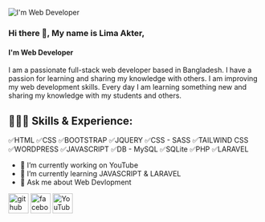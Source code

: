 
![I'm  Web Developer](https://pbs.twimg.com/profile_banners/1666404991870050305/1706901478/1500x500)
### Hi there 👋, My name is Lima Akter,
#### I'm  Web Developer


 I am a passionate full-stack web developer based in Bangladesh. I have a passion for learning and sharing my knowledge with others. I am improving my web development skills. Every day I am learning something new and sharing my knowledge with my students and others.

## 🤹🏾‍♀️ Skills & Experience: 
✅HTML
✅CSS
✅BOOTSTRAP
✅JQUERY
✅CSS - SASS
✅TAILWIND CSS
✅WORDPRESS
✅JAVASCRIPT
✅DB - MySQL
✅SQLite
✅PHP
✅LARAVEL 
 

- 🔭 I’m currently working on YouTube 
- 🌱 I’m currently learning JAVASCRIPT & LARAVEL 
- 💬 Ask me about Web Devlopment 




[<img src='https://cdn.jsdelivr.net/npm/simple-icons@3.0.1/icons/github.svg' alt='github' height='40'>](https://github.com/mirronmahamudlima)  [<img src='https://cdn.jsdelivr.net/npm/simple-icons@3.0.1/icons/facebook.svg' alt='facebook' height='40'>](https://www.facebook.com/mirronmahamud.lima)  [<img src='https://cdn.jsdelivr.net/npm/simple-icons@3.0.1/icons/youtube.svg' alt='YouTube' height='40'>](https://www.youtube.com/channel/mirronmahamudlima)  



